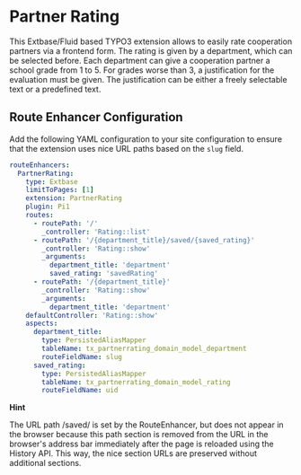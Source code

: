 # Partner Rating
This Extbase/Fluid based TYPO3 extension allows to easily rate cooperation partners via a frontend form. The rating is given by a department, which can be selected before. Each department can give a cooperation partner a school grade from 1 to 5. For grades worse than 3, a justification for the evaluation must be given. The justification can be either a freely selectable text or a predefined text.

## Route Enhancer Configuration

Add the following YAML configuration to your site configuration to ensure that the extension uses nice URL paths based on the `slug` field.

```yaml
routeEnhancers:
  PartnerRating:
    type: Extbase
    limitToPages: [1]
    extension: PartnerRating
    plugin: Pi1
    routes:
      - routePath: '/'
        _controller: 'Rating::list'
      - routePath: '/{department_title}/saved/{saved_rating}'
        _controller: 'Rating::show'
        _arguments:
          department_title: 'department'
          saved_rating: 'savedRating'
      - routePath: '/{department_title}'
        _controller: 'Rating::show'
        _arguments:
          department_title: 'department'
    defaultController: 'Rating::show'
    aspects:
      department_title:
        type: PersistedAliasMapper
        tableName: tx_partnerrating_domain_model_department
        routeFieldName: slug
      saved_rating:
        type: PersistedAliasMapper
        tableName: tx_partnerrating_domain_model_rating
        routeFieldName: uid
```

**Hint**

The URL path /saved/<ID> is set by the RouteEnhancer, but does not appear in the browser because this path section is removed from the URL in the browser's address bar immediately after the page is reloaded using the History API. This way, the nice section URLs are preserved without additional sections.